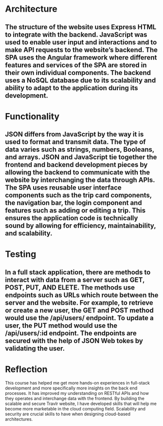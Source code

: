 # Architecture
## The structure of the website uses Express HTML to integrate with the backend. JavaScript was used to enable user input and interactions and to make API requests to the website’s backend. The SPA uses the Angular framework where different features and services of the SPA are stored in their own individual components. The backend uses a NoSQL database due to its scalability and ability to adapt to the application during its development.

# Functionality
## JSON differs from JavaScript by the way it is used to format and transmit data. The type of data varies such as strings, numbers, Booleans, and arrays. JSON and JavaScript tie together the frontend and backend development pieces by allowing the backend to communicate with the website by interchanging the data through APIs. The SPA uses reusable user interface components such as the trip card components, the navigation bar, the login component and features such as adding or editing a trip. This ensures the application code is technically sound by allowing for efficiency, maintainability, and scalability.

# Testing
## In a full stack application, there are methods to interact with data from a server such as GET, POST, PUT, AND ELETE. The methods use endpoints such as URLs which route between the server and the website. For example, to retrieve or create a new user, the GET and POST method would use the /api/users/ endpoint. To update a user, the PUT method would use the /api/users/:id endpoint. The endpoints are secured with the help of JSON Web tokes by validating the user.

# Reflection
This course has helped me get more hands-on experiences in full-stack development and more specifically more insights on the back end processes. It has improved my understanding on RESTful APIs and how they operates and interchange data with the frontend. By building the scalable and secure Travlr website, I have developed skills that will help me become more marketable in the cloud computing field. Scalability and security are crucial skills to have when designing cloud-based architectures.
